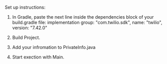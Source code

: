 Set up instructions:
1) In Gradle, paste the next line inside the dependencies block of your build.gradle file:
implementation group: "com.twilio.sdk", name: "twilio", version: "7.42.0"

2) Build Project.

3) Add your infromation to PrivateInfo.java

4) Start exection with Main.
